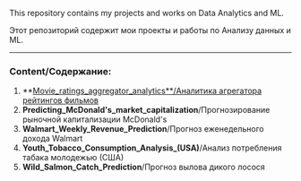This repository contains my projects and works on Data Analytics and ML.

Этот репозиторий содержит мои проекты и работы по Анализу данных и ML.
___
### Content/Содержание:
1. **[Movie_ratings_aggregator_analytics**/Аналитика агрегатора рейтингов фильмов](https://github.com/PMikhail1681/My_projects_on_analysis_and_ML/blob/main/Movie_ratings_aggregator_analytics.ipynb)
2. **Predicting_McDonald's_market_capitalization**/Прогнозирование рыночной капитализации McDonald's
3. **Walmart_Weekly_Revenue_Prediction**/Прогноз еженедельного дохода Walmart
4. **Youth_Tobacco_Consumption_Analysis_(USA)**/Анализ потребления табака молодежью (США)
5. **Wild_Salmon_Catch_Prediction**/Прогноз вылова дикого лосося
